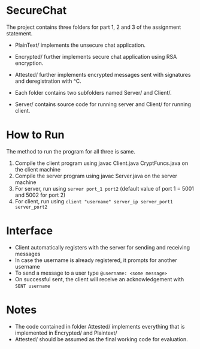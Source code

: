 # SecureChat
The project contains three folders for part 1, 2 and 3 of the assignment statement.

- PlainText/ implements the unsecure chat application.
- Encrypted/ further implements secure chat application using RSA encryption.
- Attested/ further implements encrypted messages sent with signatures and deregistration with ^C.

- Each folder contains two subfolders named Server/ and Client/.
- Server/ contains source code for running server and Client/ for running client.

# How to Run
The method to run the program for all three is same.

1. Compile the client program using javac Client.java CryptFuncs.java on the client machine
2. Compile the server program using javac Server.java on the server machine
3. For server, run using ``server port_1 port2`` (default value of port 1 = 5001 and 5002 for port 2)
4. For client, run using ``client "username" server_ip server_port1 server_port2``

# Interface

- Client automatically registers with the server for sending and receiving messages
- In case the username is already registered, it prompts for another username
- To send a message to a user type ``@username: <some message>``
- On successful sent, the client will receive an acknowledgement with ``SENT username``

# Notes

- The code contained in folder Attested/ implements everything that is implemented in Encrypted/ and Plaintext/
- Attested/ should be assumed as the final working code for evaluation.